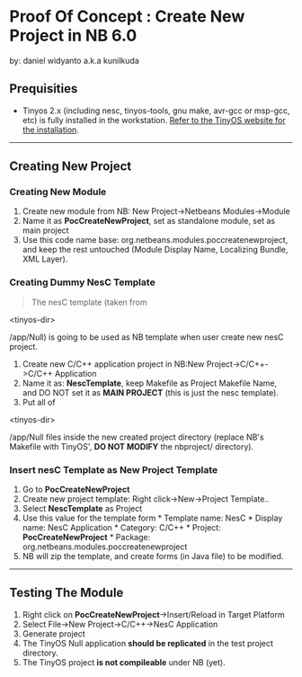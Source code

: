 # Proof Of Concept : Create New Project in NB 6.0 #
by: daniel widyanto a.k.a kunilkuda


## Prequisities ##
  * Tinyos 2.x (including nesc, tinyos-tools, gnu make, avr-gcc or msp-gcc, etc) is fully installed in the workstation. [Refer to the TinyOS website for the installation](http://www.tinyos.net/tinyos-2.x/doc/html/install-tinyos.html).


---


## Creating New Project ##
### Creating New Module ###
  1. Create new module from NB: New Project->Netbeans Modules->Module
  1. Name it as **PocCreateNewProject**, set as standalone module, set as main project
  1. Use this code name base: org.netbeans.modules.poccreatenewproject, and keep the rest untouched (Module Display Name, Localizing Bundle, XML Layer).

### Creating Dummy NesC Template ###
> The nesC template (taken from 

&lt;tinyos-dir&gt;

/app/Null) is going to be used as NB template when user create new nesC project.
  1. Create new C/C++ application project in NB:New Project->C/C++->C/C++ Application
  1. Name it as: **NescTemplate**, keep Makefile as Project Makefile Name, and DO NOT set it as **MAIN PROJECT** (this is just the nesc template).
  1. Put all of 

&lt;tinyos-dir&gt;

/app/Null files inside the new created project directory (replace NB's Makefile with TinyOS', **DO NOT MODIFY** the nbproject/ directory).

### Insert nesC Template as New Project Template ###
  1. Go to **PocCreateNewProject**
  1. Create new project template: Right click->New->Project Template..
  1. Select **NescTemplate** as Project
  1. Use this value for the template form
    * Template name: NesC
    * Display name: NesC Application
    * Category: C/C++
    * Project: **PocCreateNewProject**
    * Package: org.netbeans.modules.poccreatenewproject
  1. NB will zip the template, and create forms (in Java file) to be modified.


---


## Testing The Module ##
  1. Right click on **PocCreateNewProject**->Insert/Reload in Target Platform
  1. Select File->New Project->C/C++->NesC Application
  1. Generate project
  1. The TinyOS Null application **should be replicated** in the test project directory.
  1. The TinyOS project **is not compileable** under NB (yet).